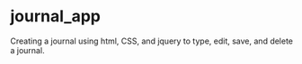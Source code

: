 # journal_app
Creating a journal using html, CSS, and jquery to type, edit, save, and delete a journal.
